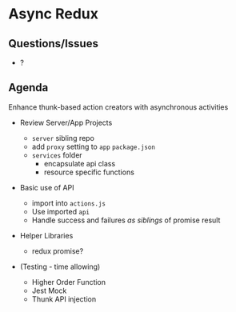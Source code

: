 Async Redux
===

## Questions/Issues
* ?

## Agenda

Enhance thunk-based action creators with asynchronous activities

* Review Server/App Projects
  * `server` sibling repo
  * add `proxy` setting to `app` `package.json`
  * `services` folder
    * encapsulate api class
    * resource specific functions

* Basic use of API
  * import into `actions.js`
  * Use imported `api`
  * Handle success and failures _as siblings_ of promise result

* Helper Libraries
  * redux promise?

* (Testing - time allowing)
  * Higher Order Function
  * Jest Mock
  * Thunk API injection